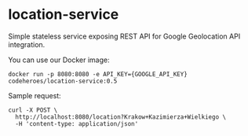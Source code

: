 # location-service
Simple stateless service exposing REST API for Google Geolocation API integration.

You can use our Docker image:
```
docker run -p 8080:8080 -e API_KEY={GOOGLE_API_KEY} codeheroes/location-service:0.5
```

Sample request:
```
curl -X POST \
  http://localhost:8080/location?Krakow+Kazimierza+Wielkiego \
  -H 'content-type: application/json'  
 ```

